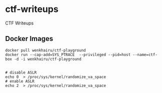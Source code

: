 # ctf-writeups
CTF Writeups

## Docker Images
```
docker pull wenkhairu/ctf-playground
docker run --cap-add=SYS_PTRACE  --privileged --pid=host --name=ctf-box -d -i wenkhairu/ctf-playground
```

##
```
# disable ASLR
echo 0  > /proc/sys/kernel/randomize_va_space 
# enable ASLR
echo 2  > /proc/sys/kernel/randomize_va_space
```
